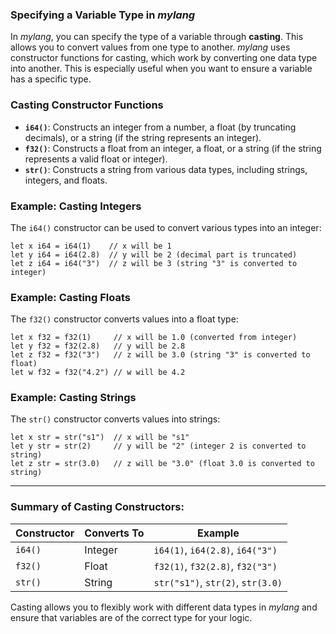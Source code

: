 ### Specifying a Variable Type in *mylang*

In *mylang*, you can specify the type of a variable through **casting**. This allows you to convert values from one type to another. *mylang* uses constructor functions for casting, which work by converting one data type into another. This is especially useful when you want to ensure a variable has a specific type.

### Casting Constructor Functions

- **`i64()`**: Constructs an integer from a number, a float (by truncating decimals), or a string (if the string represents an integer).
- **`f32()`**: Constructs a float from an integer, a float, or a string (if the string represents a valid float or integer).
- **`str()`**: Constructs a string from various data types, including strings, integers, and floats.

### Example: Casting Integers
The `i64()` constructor can be used to convert various types into an integer:

```mylang
let x i64 = i64(1)    // x will be 1
let y i64 = i64(2.8)  // y will be 2 (decimal part is truncated)
let z i64 = i64("3")  // z will be 3 (string "3" is converted to integer)
```

### Example: Casting Floats
The `f32()` constructor converts values into a float type:

```mylang
let x f32 = f32(1)     // x will be 1.0 (converted from integer)
let y f32 = f32(2.8)   // y will be 2.8
let z f32 = f32("3")   // z will be 3.0 (string "3" is converted to float)
let w f32 = f32("4.2") // w will be 4.2
```

### Example: Casting Strings
The `str()` constructor converts values into strings:

```mylang
let x str = str("s1")  // x will be "s1"
let y str = str(2)     // y will be "2" (integer 2 is converted to string)
let z str = str(3.0)   // z will be "3.0" (float 3.0 is converted to string)
```

---

### Summary of Casting Constructors:

| Constructor | Converts To | Example                                |
|-------------|-------------|----------------------------------------|
| `i64()`     | Integer     | `i64(1)`, `i64(2.8)`, `i64("3")`      |
| `f32()`     | Float       | `f32(1)`, `f32(2.8)`, `f32("3")`      |
| `str()`     | String      | `str("s1")`, `str(2)`, `str(3.0)`      |

Casting allows you to flexibly work with different data types in *mylang* and ensure that variables are of the correct type for your logic.